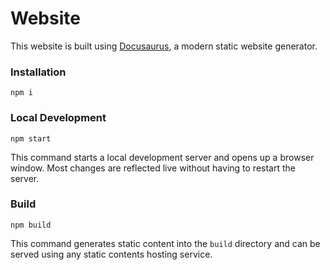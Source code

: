 # Website

This website is built using [Docusaurus](https://docusaurus.io/), a modern static website generator.

### Installation

```shell
npm i
```

### Local Development

```shell
npm start
```

This command starts a local development server and opens up a browser window. Most changes are reflected live without having to restart the server.

### Build

```shell
npm build
```

This command generates static content into the `build` directory and can be served using any static contents hosting service.
